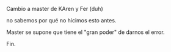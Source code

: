 Cambio a master de KAren y Fer (duh)

no sabemos por qué no hicimos esto antes.

Master se supone que tiene el "gran poder" de darnos el error.

Fin.
